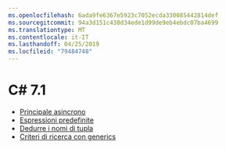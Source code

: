 ```yaml
---
ms.openlocfilehash: 6ada9fe6367e5923c7052ecda330085442814def
ms.sourcegitcommit: 94a3d151c438d34ede1d99de9eb4ebdc07ba4699
ms.translationtype: MT
ms.contentlocale: it-IT
ms.lasthandoff: 04/25/2019
ms.locfileid: "79484748"
---
```


# <a name="c-71"></a>C# 7.1

- [Principale asincrono](https://github.com/dotnet/csharplang/blob/master/proposals/csharp-7.1/async-main.md)
- [Espressioni predefinite](https://github.com/dotnet/csharplang/blob/master/proposals/csharp-7.1/target-typed-default.md)
- [Dedurre i nomi di tupla](https://github.com/dotnet/csharplang/blob/master/proposals/csharp-7.1/infer-tuple-names.md)
- [Criteri di ricerca con generics](https://github.com/dotnet/csharplang/blob/master/proposals/csharp-7.1/generics-pattern-match.md)

